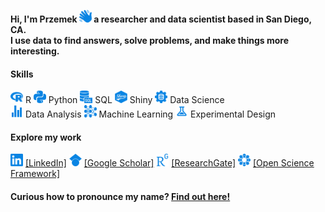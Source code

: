 **Hi, I'm Przemek <img src="icons/hello.svg" alt="Hello" width="20" height="20"/> a researcher and data scientist based in San Diego, CA.<br>
I use data to find answers, solve problems, and make things more interesting.**

#### Skills

<img src="icons/r.svg" alt="R" width="20" height="20"/> R <img src="icons/python.svg" alt="Python" width="20" height="20"/> Python <img src="icons/sql.svg" alt="SQL" width="20" height="20"/> SQL <img src="icons/shiny.svg" alt="Shiny" width="20" height="20"/> Shiny <img src="icons/data_science.svg" alt="Data Science" width="20" height="20"/> Data Science<br> <img src="icons/statistics.svg" alt="Data Analysis" width="20" height="20"/> Data Analysis <img src="icons/machine_learning.svg" alt="Machine Learning" width="20" height="20"/> Machine Learning <img src="icons/experiment.svg" alt="Experimental Design" width="20" height="20"/> Experimental Design

#### Explore my work

<a href="https://www.linkedin.com/in/przemyslaw-marcowski/" target="_blank"><img src="icons/linkedin.svg" alt="LinkedIn" width="20" height="20"/></a> <a href="https://www.linkedin.com/in/przemyslaw-marcowski/" target="_blank">[LinkedIn]</a> <a href="https://scholar.google.com/citations?user=sB2hWn0AAAAJ&hl=en" target="_blank"><img src="icons/googlescholar.svg" alt="Google Scholar" width="20" height="20"/></a> <a href="https://scholar.google.com/citations?user=sB2hWn0AAAAJ&hl=en" target="_blank">[Google Scholar]</a> <a href="https://www.researchgate.net/profile/Przemyslaw-Marcowski" target="_blank"><img src="icons/researchgate.svg" alt="ResearchGate" width="20" height="20"/></a> <a href="https://www.researchgate.net/profile/Przemyslaw-Marcowski" target="_blank">[ResearchGate]</a> <a href="https://osf.io/4v2dz" target="_blank"><img src="icons/osf.svg" alt="Open Science Framework" width="20" height="20"/></a> <a href="https://osf.io/4v2dz" target="_blank">[Open Science Framework]</a>

#### Curious how to pronounce my name? [Find out here!](https://www.howtopronounce.com/przemek)
